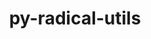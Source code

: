 ---
title: "py-radical-utils"
layout: cache
categories: [package, develop-2025-03-09]
meta: {"compilers": ["gcc@=11.4.0", "oneapi@=2024.2.1"], "num_specs": 3, "num_specs_by_stack": {"e4s": 1, "e4s-neoverse-v2": 1, "e4s-oneapi": 1, "root": 3}, "oss": ["ubuntu22.04"], "platforms": ["linux"], "stacks": ["e4s", "e4s-neoverse-v2", "e4s-oneapi", "root"], "targets": ["neoverse_v2", "x86_64_v3"], "versions": ["1.91.1"]}
spec_details: [{"compiler": "gcc@=11.4.0", "hash": "bjxi2bhalwlat57pz7tk7zkdzrc2yxsp", "os": "ubuntu22.04", "platform": "linux", "size": "-", "stacks": ["e4s", "root"], "target": "x86_64_v3", "variants": ["build_system=python_pip"], "versions": ["1.91.1"]}, {"compiler": "gcc@=11.4.0", "hash": "d6d6qswgrsoo2zg7pwfl4r4k7u53apsh", "os": "ubuntu22.04", "platform": "linux", "size": "-", "stacks": ["e4s-neoverse-v2", "root"], "target": "neoverse_v2", "variants": ["build_system=python_pip"], "versions": ["1.91.1"]}, {"compiler": "oneapi@=2024.2.1", "hash": "ofwa7p5yxk4j5pfdg653nbuxt7xhsgkz", "os": "ubuntu22.04", "platform": "linux", "size": "-", "stacks": ["e4s-oneapi", "root"], "target": "x86_64_v3", "variants": ["build_system=python_pip"], "versions": ["1.91.1"]}]
---